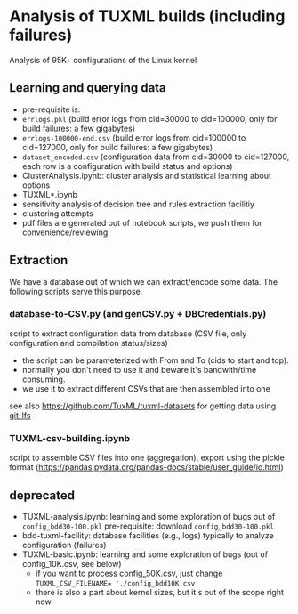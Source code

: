 # Analysis of TUXML builds (including failures)

Analysis of 95K+ configurations of the Linux kernel

## Learning and querying data 

 * pre-requisite is:
  * `errlogs.pkl` (build error logs from cid=30000 to cid=100000, only for build failures: a few gigabytes)
  * `errlogs-100000-end.csv` (build error logs from cid=100000 to cid=127000, only for build failures: a few gigabytes)
  * `dataset_encoded.csv` (configuration data from cid=30000 to cid=127000, each row is a configuration with build status and options) 
 * ClusterAnalysis.ipynb: cluster analysis and statistical learning about options 
 * TUXML*.ipynb
  * sensitivity analysis of decision tree and rules extraction facilitiy 
  * clustering attempts 
 * pdf files are generated out of notebook scripts, we push them for convenience/reviewing  
 
 
## Extraction

We have a database out of which we can extract/encode some data. The following scripts serve this purpose. 

### database-to-CSV.py (and genCSV.py + DBCredentials.py) 

script to extract configuration data from database (CSV file, only configuration and compilation status/sizes)
   * the script can be parameterized with From and To (cids to start and top). 
   * normally you don't need to use it and beware it's bandwith/time consuming. 
   * we use it to extract different CSVs that are then assembled into one 
   
see also https://github.com/TuxML/tuxml-datasets for getting data using [git-lfs](https://git-lfs.github.com/)

### TUXML-csv-building.ipynb

script to assemble CSV files into one (aggregation), export using the pickle format (https://pandas.pydata.org/pandas-docs/stable/user_guide/io.html) 


## deprecated 

 * TUXML-analysis.ipynb: learning and some exploration of bugs out of `config_bdd30-100.pkl` pre-requisite: download `config_bdd30-100.pkl` 
 * bdd-tuxml-facility: database facilities (e.g., logs) typically to analyze configuration (failures)
 * TUXML-basic.ipynb: learning and some exploration of bugs (out of config_10K.csv, see below)
   * if you want to process config_50K.csv, just change `TUXML_CSV_FILENAME= './config_bdd10K.csv'`
   * there is also a part about kernel sizes, but it's out of the scope right now

